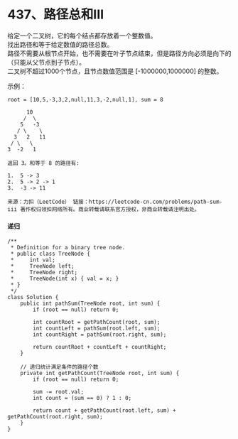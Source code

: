437、路径总和III
===

给定一个二叉树，它的每个结点都存放着一个整数值。<br>
找出路径和等于给定数值的路径总数。<br>
路径不需要从根节点开始，也不需要在叶子节点结束，但是路径方向必须是向下的（只能从父节点到子节点）。<br>
二叉树不超过1000个节点，且节点数值范围是 [-1000000,1000000] 的整数。<br>

示例：<br>
```
root = [10,5,-3,3,2,null,11,3,-2,null,1], sum = 8

      10
     /  \
    5   -3
   / \    \
  3   2   11
 / \   \
3  -2   1

返回 3。和等于 8 的路径有:

1.  5 -> 3
2.  5 -> 2 -> 1
3.  -3 -> 11
```
``
来源：力扣（LeetCode）
链接：https://leetcode-cn.com/problems/path-sum-iii
著作权归领扣网络所有。商业转载请联系官方授权，非商业转载请注明出处。
``

#### 递归
```
/**
 * Definition for a binary tree node.
 * public class TreeNode {
 *     int val;
 *     TreeNode left;
 *     TreeNode right;
 *     TreeNode(int x) { val = x; }
 * }
 */
class Solution {
    public int pathSum(TreeNode root, int sum) {
        if (root == null) return 0;

        int countRoot = getPathCount(root, sum);
        int countLeft = pathSum(root.left, sum);
        int countRight = pathSum(root.right, sum);

        return countRoot + countLeft + countRight;
    }

    // 递归统计满足条件的路径个数
    private int getPathCount(TreeNode root, int sum) {
        if (root == null) return 0;

        sum -= root.val;
        int count = (sum == 0) ? 1 : 0;

        return count + getPathCount(root.left, sum) + getPathCount(root.right, sum);
    }
}
```
